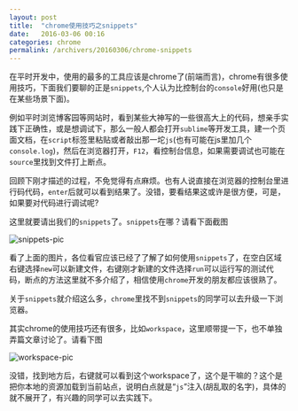 ```yaml
---
layout: post
title:  "chrome使用技巧之snippets"
date:   2016-03-06 00:16
categories: chrome
permalink: /archivers/20160306/chrome-snippets
---
```


在平时开发中，使用的最多的工具应该是chrome了(前端而言)，chrome有很多使用技巧，下面我们要聊的正是`snippets`,个人认为比控制台的`console`好用(也只是在某些场景下面)。

例如平时浏览博客园等网站时，看到某些大神写的一些很高大上的代码，想亲手实践下正确性，或是想调试下，那么一般人都会打开`sublime`等开发工具，建一个页面文档，在`script`标签里粘贴或者敲出那一坨`js`(也有可能在js里加几个`console.log`)，然后在浏览器打开，`F12`，看控制台信息，如果需要调试也可能在`source`里找到文件打上断点。

回顾下刚才描述的过程，不免觉得有点麻烦。也有人说直接在浏览器的控制台里进行码代码，`enter`后就可以看到结果了。没错，要看结果这或许是很方便，可是，如果要对代码进行调试呢?

这里就要请出我们的`snippets`了。`snippets`在哪？请看下面截图

<img src="http://7xrl5v.com1.z0.glb.clouddn.com/github%2Fio%2Fblog20160306-fetch.jpg" alt="snippets-pic">

看了上面的图片，各位看官应该已经了了解了如何使用`snippets`了，在空白区域右键选择`new`可以新建文件，右键刚才新建的文件选择`run`可以运行写的测试代码，断点的方法这里就不多介绍了，相信使用`chrome`开发的朋友都应该很熟了。

关于`snippets`就介绍这么多，`chrome`里找不到`snippets`的同学可以去升级一下浏览器。

其实chrome的使用技巧还有很多，比如`workspace`，这里顺带提一下，也不单独弄篇文章讨论了。请看下图

<img src="http://7xrl5v.com1.z0.glb.clouddn.com/github%2Fio%2Fblog20160306-chrome-workspace.jpg" alt="workspace-pic">

没错，找到地方后，右键就可以看到这个workspace了，这个是干嘛的？这个是把你本地的资源加载到当前站点，说明白点就是“`js`”注入(胡乱取的名字)，具体的就不展开了，有兴趣的同学可以去实践下。


